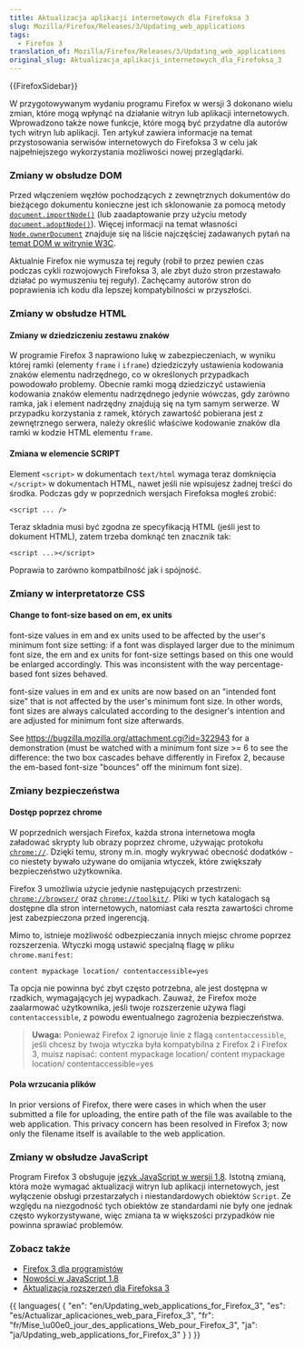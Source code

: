 ```yaml
---
title: Aktualizacja aplikacji internetowych dla Firefoksa 3
slug: Mozilla/Firefox/Releases/3/Updating_web_applications
tags:
  - Firefox 3
translation_of: Mozilla/Firefox/Releases/3/Updating_web_applications
original_slug: Aktualizacja_aplikacji_internetowych_dla_Firefoksa_3
---
```

{{FirefoxSidebar}}

W przygotowywanym wydaniu programu Firefox w wersji 3 dokonano wielu zmian, które mogą wpłynąć na działanie witryn lub aplikacji internetowych. Wprowadzono także nowe funkcje, które mogą być przydatne dla autorów tych witryn lub aplikacji. Ten artykuł zawiera informacje na temat przystosowania serwisów internetowych do Firefoksa 3 w celu jak najpełniejszego wykorzystania możliwości nowej przeglądarki.

### Zmiany w obsłudze DOM

Przed włączeniem węzłów pochodzących z zewnętrznych dokumentów do bieżącego dokumentu konieczne jest ich sklonowanie za
pomocą metody [`document.importNode()`](/pl/docs/Web/API/Document/importNode "Tworzy kopię węzła z zewnętrznego dokumentu, która może być umieszczona wewnątrz bieżącego dokumentu.") (lub zaadaptowanie przy użyciu metody [`document.adoptNode()`](/pl/docs/Web/API/Document/adoptNode "The documentation about this has not yet been written; please consider contributing!")). Więcej informacji na temat własności
[`Node.ownerDocument`](/pl/docs/Web/API/Node/ownerDocument "The documentation about this has not yet been written; please consider contributing!") znajduje się na liście najczęściej zadawanych pytań na [temat
DOM w witrynie W3C](http://www.w3.org/DOM/faq.html#ownerdoc).

Aktualnie Firefox nie wymusza tej reguły (robił to przez pewien czas podczas cykli rozwojowych Firefoksa 3, ale zbyt
dużo stron przestawało działać po wymuszeniu tej reguły). Zachęcamy autorów stron do poprawienia ich kodu dla lepszej
kompatybilności w przyszłości.

### Zmiany w obsłudze HTML

#### Zmiany w dziedziczeniu zestawu znaków

W programie Firefox 3 naprawiono lukę w zabezpieczeniach, w wyniku której ramki (elementy `frame` i `iframe`) dziedziczyły ustawienia kodowania znaków elementu nadrzędnego, co w określonych przypadkach powodowało problemy. Obecnie ramki mogą dziedziczyć ustawienia kodowania znaków elementu nadrzędnego jedynie wówczas, gdy zarówno ramka, jak i element nadrzędny znajdują się na tym samym serwerze. W przypadku korzystania z ramek, których zawartość pobierana jest z zewnętrznego serwera, należy określić właściwe kodowanie znaków dla ramki w kodzie HTML elementu `frame`.

#### Zmiana w elemencie SCRIPT

Element `<script>` w dokumentach `text/html` wymaga teraz domknięcia `</script>` w dokumentach HTML, nawet jeśli nie wpisujesz żadnej treści do środka. Podczas gdy w poprzednich wersjach Firefoksa mogłeś zrobić:

    <script ... />

Teraz składnia musi być zgodna ze specyfikacją HTML (jeśli jest to dokument HTML), zatem trzeba domknąć ten znacznik tak:

    <script ...></script>

Poprawia to zarówno kompatbilność jak i spójność.

### Zmiany w interpretatorze CSS

#### Change to font-size based on em, ex units

font-size values in em and ex units used to be affected by the user's minimum font size setting: if a font was displayed larger due to the minimum font size, the em and ex units for font-size settings based on this one would be enlarged accordingly. This was inconsistent with the way percentage-based font sizes behaved.

font-size values in em and ex units are now based on an "intended font size" that is not affected by the user's minimum font size. In other words, font sizes are always calculated according to the designer's intention and are adjusted for minimum font size afterwards.

See <https://bugzilla.mozilla.org/attachment.cgi?id=322943> for a demonstration (must be watched with a minimum font size >= 6 to see the difference: the two box cascades behave differently in Firefox 2, because the em-based font-size "bounces" off the minimum font size).

### Zmiany bezpieczeństwa

#### Dostęp poprzez chrome

W poprzednich wersjach Firefox, każda strona internetowa mogła załadować skrypty lub obrazy poprzez chrome, używając protokołu [`chrome://`](). Dzięki temu, strony m.in. mogły wykrywać obecność dodatków - co niestety bywało używane do omijania wtyczek, które zwiększały bezpieczeństwo użytkownika.

Firefox 3 umożliwia użycie jedynie następujących przestrzeni: [`chrome://browser/`]() oraz [`chrome://toolkit/`](). Pliki w tych katalogach są dostępne dla stron internetowych, natomiast cała reszta zawartości chrome jest zabezpieczona przed ingerencją.

Mimo to, istnieje możliwość odbezpieczania innych miejsc chrome poprzez rozszerzenia. Wtyczki mogą ustawić specjalną flagę w pliku `chrome.manifest`:

    content mypackage location/ contentaccessible=yes

Ta opcja nie powinna być zbyt często potrzebna, ale jest dostępna w rzadkich, wymagających jej wypadkach. Zauważ, że Firefox może zaalarmować użytkownika, jeśli twoje rozszerzenie używa flagi `contentaccessible`, z powodu ewentualnego zagrożenia bezpieczeństwa.

> **Uwaga:** Ponieważ Firefox 2 ignoruje linie z flagą `contentaccessible`, jeśli chcesz by twoja wtyczka była kompatybilna z Firefox 2 i Firefox 3, muisz napisać: content mypackage location/
> content mypackage location/ contentaccessible=yes

#### Pola wrzucania plików

In prior versions of Firefox, there were cases in which when the user submitted a file for uploading, the entire path of the file was available to the web application. This privacy concern has been resolved in Firefox 3; now only the filename itself is available to the web application.

### Zmiany w obsłudze JavaScript

Program Firefox 3 obsługuje [język JavaScript w wersji 1.8](/pl/Nowo%C5%9Bci_w_JavaScript_1.8 "pl/Nowości_w_JavaScript_1.8"). Istotną zmianą, która może wymagać aktualizacji witryn lub aplikacji internetowych, jest wyłączenie obsługi przestarzałych i niestandardowych obiektów `Script`. Ze względu na niezgodność tych obiektów ze standardami nie były one jednak często wykorzystywane, więc zmiana ta w większości przypadków nie powinna sprawiać problemów.

### Zobacz także

- [Firefox 3 dla programistów](/pl/Firefox_3_dla_programist%C3%B3w "pl/Firefox_3_dla_programistów")
- [Nowości w JavaScript 1.8](/pl/Nowo%C5%9Bci_w_JavaScript_1.8 "pl/Nowości_w_JavaScript_1.8")
- [Aktualizacja rozszerzeń dla Firefoksa 3](/pl/Aktualizacja_rozszerze%C5%84_dla_Firefoksa_3 "pl/Aktualizacja_rozszerzeń_dla_Firefoksa_3")



{{ languages( { "en": "en/Updating_web_applications_for_Firefox\_3", "es": "es/Actualizar_aplicaciones_web_para_Firefox\_3", "fr": "fr/Mise\_\u00e0\_jour_des_applications_Web_pour_Firefox\_3", "ja": "ja/Updating_web_applications_for_Firefox\_3" } ) }}
